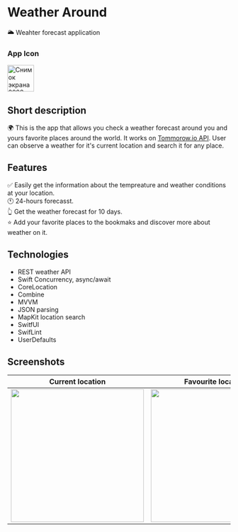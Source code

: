 # Weather Around 
🌥 Weahter forecast application

### App Icon
<img width="60" alt="Снимок экрана 2022-11-04 в 11 38 23" src="https://user-images.githubusercontent.com/81718237/202279067-0a7864e7-b075-4099-8999-6c36b254edef.png">


## Short description
 
 🌍 This is the app that allows you check a weather forecast around you and yours favorite places around the world. It works on [Tommorow.io API](https://www.tomorrow.io). User can observe a weather for it's current location and search it for any place. 
 
 ## Features 
✅ Easily get the information about the tempreature and weather conditions at your location.<br> 
🕚 24-hours forecasst.<br> 
👆 Get the weather forecast for 10 days.<br> 
⭐️ Add your favorite places to the bookmaks and discover more about weather on it.<br> 
 
 ## Technologies
 - REST weather API
 - Swift Concurrency, async/await
 - CoreLocation
 - Combine
 - MVVM
 - JSON parsing
 - MapKit location search
 - SwitfUI
 - SwifLint
 - UserDefaults 

## Screenshots

Current location                                                         |  Favourite locations                                                       
:----------------------------------------------------------------:|:--------------------------------------------------------------------:
[<img src="https://user-images.githubusercontent.com/81718237/202274918-ee5f2f8d-94e5-4999-af7f-7429be2d5597.gif" width = "300" />](image.png) | [<img src="https://user-images.githubusercontent.com/81718237/202274072-1639b74e-fdda-457d-9dac-806a33e6b05e.gif" width="300"/>](image.png)








